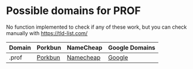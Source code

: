 # Possible domains for PROF

No function implemented to check if any of these work, but you can check manually with https://tld-list.com/

| Domain | Porkbun | NameCheap | Google Domains |
|---|---|---|---|
| .prof | [Porkbun](https://porkbun.com/checkout/search?prb=e814663da1&tlds=&idnLanguage=&search=search&q=.prof) | [Namecheap](https://www.namecheap.com/domains/registration/results/?domain=.prof) | [Google](https://domains.google.com/registrar/search?searchTerm=.prof) |
